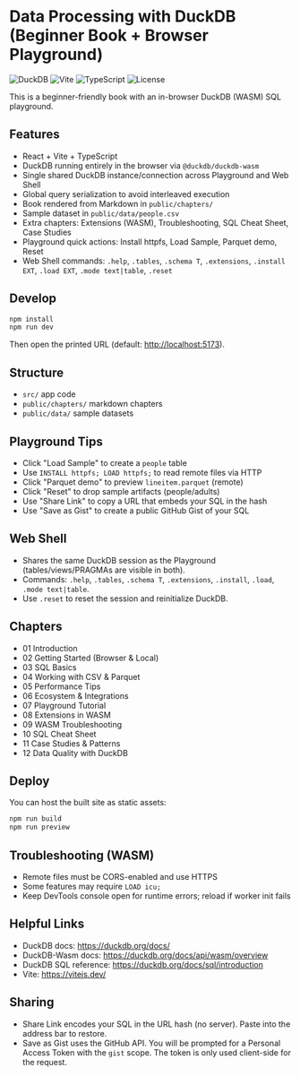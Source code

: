 # Data Processing with DuckDB (Beginner Book + Browser Playground)

![DuckDB](https://img.shields.io/badge/DuckDB-WASM-orange) ![Vite](https://img.shields.io/badge/Vite-React-blueviolet) ![TypeScript](https://img.shields.io/badge/TypeScript-5.x-blue) ![License](https://img.shields.io/badge/License-MIT-green)

This is a beginner-friendly book with an in-browser DuckDB (WASM) SQL playground.

## Features

- React + Vite + TypeScript
- DuckDB running entirely in the browser via `@duckdb/duckdb-wasm`
- Single shared DuckDB instance/connection across Playground and Web Shell
- Global query serialization to avoid interleaved execution
- Book rendered from Markdown in `public/chapters/`
- Sample dataset in `public/data/people.csv`
- Extra chapters: Extensions (WASM), Troubleshooting, SQL Cheat Sheet, Case Studies
- Playground quick actions: Install httpfs, Load Sample, Parquet demo, Reset
- Web Shell commands: `.help`, `.tables`, `.schema T`, `.extensions`, `.install EXT`, `.load EXT`, `.mode text|table`, `.reset`

## Develop

```bash
npm install
npm run dev
```
Then open the printed URL (default: <http://localhost:5173>).

## Structure

- `src/` app code
- `public/chapters/` markdown chapters
- `public/data/` sample datasets

## Playground Tips

- Click "Load Sample" to create a `people` table
- Use `INSTALL httpfs; LOAD httpfs;` to read remote files via HTTP
- Click "Parquet demo" to preview `lineitem.parquet` (remote)
- Click "Reset" to drop sample artifacts (people/adults)
- Use "Share Link" to copy a URL that embeds your SQL in the hash
- Use "Save as Gist" to create a public GitHub Gist of your SQL

## Web Shell

- Shares the same DuckDB session as the Playground (tables/views/PRAGMAs are visible in both).
- Commands: `.help`, `.tables`, `.schema T`, `.extensions`, `.install`, `.load`, `.mode text|table`.
- Use `.reset` to reset the session and reinitialize DuckDB.

## Chapters

- 01 Introduction
- 02 Getting Started (Browser & Local)
- 03 SQL Basics
- 04 Working with CSV & Parquet
- 05 Performance Tips
- 06 Ecosystem & Integrations
- 07 Playground Tutorial
- 08 Extensions in WASM
- 09 WASM Troubleshooting
- 10 SQL Cheat Sheet
- 11 Case Studies & Patterns
- 12 Data Quality with DuckDB

## Deploy

You can host the built site as static assets:

```bash
npm run build
npm run preview
```

## Troubleshooting (WASM)

- Remote files must be CORS-enabled and use HTTPS
- Some features may require `LOAD icu;`
- Keep DevTools console open for runtime errors; reload if worker init fails

## Helpful Links

- DuckDB docs: <https://duckdb.org/docs/>
- DuckDB-Wasm docs: <https://duckdb.org/docs/api/wasm/overview>
- DuckDB SQL reference: <https://duckdb.org/docs/sql/introduction>
- Vite: <https://vitejs.dev/>

## Sharing

- Share Link encodes your SQL in the URL hash (no server). Paste into the address bar to restore.
- Save as Gist uses the GitHub API. You will be prompted for a Personal Access Token with the `gist` scope. The token is only used client-side for the request.
